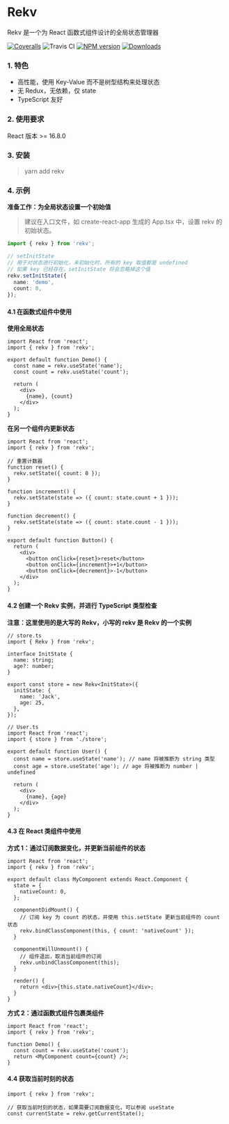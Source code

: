 # Rekv

Rekv 是一个为 React 函数式组件设计的全局状态管理器

[![Coveralls][coverage-image]][coverage-url]
![Travis CI][ci-url]
[![NPM version][npm-image]][npm-url]
[![Downloads][downloads-image]][downloads-url]

### 1. 特色

- 高性能，使用 Key-Value 而不是树型结构来处理状态
- 无 Redux，无依赖，仅 state
- TypeScript 友好

### 2. 使用要求

React 版本 >= 16.8.0

### 3. 安装

> yarn add rekv

### 4. 示例

**准备工作：为全局状态设置一个初始值**

> 建议在入口文件，如 create-react-app 生成的 App.tsx 中，设置 rekv 的初始状态。

```ts
import { rekv } from 'rekv';

// setInitState
// 用于对状态进行初始化，未初始化时，所有的 key 取值都是 undefined
// 如果 key 已经存在，setInitState 将会忽略掉这个值
rekv.setInitState({
  name: 'demo',
  count: 0,
});
```

#### 4.1 在函数式组件中使用

**使用全局状态**

```tsx
import React from 'react';
import { rekv } from 'rekv';

export default function Demo() {
  const name = rekv.useState('name');
  const count = rekv.useState('count');

  return (
    <div>
      {name}, {count}
    </div>
  );
}
```

**在另一个组件内更新状态**

```tsx
import React from 'react';
import { rekv } from 'rekv';

// 重置计数器
function reset() {
  rekv.setState({ count: 0 });
}

function increment() {
  rekv.setState(state => ({ count: state.count + 1 }));
}

function decrement() {
  rekv.setState(state => ({ count: state.count - 1 }));
}

export default function Button() {
  return (
    <div>
      <button onClick={reset}>reset</button>
      <button onClick={increment}>+1</button>
      <button onClick={decrement}>-1</button>
    </div>
  );
}
```

#### 4.2 创建一个 Rekv 实例，并进行 TypeScript 类型检查

**注意：这里使用的是大写的 Rekv，小写的 rekv 是 Rekv 的一个实例**

```tsx
// store.ts
import { Rekv } from 'rekv';

interface InitState {
  name: string;
  age?: number;
}

export const store = new Rekv<InitState>({
  initState: {
    name: 'Jack',
    age: 25,
  },
});
```

```tsx
// User.ts
import React from 'react';
import { store } from './store';

export default function User() {
  const name = store.useState('name'); // name 将被推断为 string 类型
  const age = store.useState('age'); // age 将被推断为 number | undefined

  return (
    <div>
      {name}, {age}
    </div>
  );
}
```

#### 4.3 在 React 类组件中使用

**方式 1：通过订阅数据变化，并更新当前组件的状态**

```tsx
import React from 'react';
import { rekv } from 'rekv';

export default class MyComponent extends React.Component {
  state = {
    nativeCount: 0,
  };

  componentDidMount() {
    // 订阅 key 为 count 的状态，并使用 this.setState 更新当前组件的 count 状态
    rekv.bindClassComponent(this, { count: 'nativeCount' });
  }

  componentWillUnmount() {
    // 组件退出，取消当前组件的订阅
    rekv.unbindClassComponent(this);
  }

  render() {
    return <div>{this.state.nativeCount}</div>;
  }
}
```

**方式 2：通过函数式组件包裹类组件**

```tsx
import React from 'react';
import { rekv } from 'rekv';

function Demo() {
  const count = rekv.useState('count');
  return <MyComponent count={count} />;
}
```

#### 4.4 获取当前时刻的状态

```tsx
import { rekv } from 'rekv';

// 获取当前时刻的状态，如果需要订阅数据变化，可以参阅 useState
const currentState = rekv.getCurrentState();
```

[coverage-image]: https://img.shields.io/coveralls/flarestart/rekv.svg
[coverage-url]: https://coveralls.io/github/flarestart/rekv
[ci-url]: https://travis-ci.org/flarestart/rekv.svg?branch=master
[npm-image]: https://img.shields.io/npm/v/rekv.svg
[npm-url]: https://npmjs.org/package/rekv
[downloads-image]: http://img.shields.io/npm/dm/rekv.svg
[downloads-url]: https://npmjs.org/package/rekv
